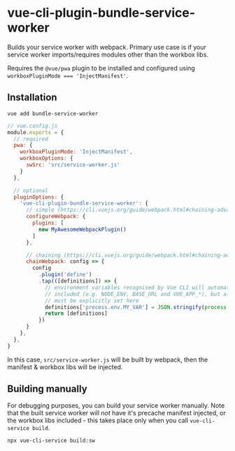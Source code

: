 # vue-cli-plugin-bundle-service-worker

Builds your service worker with webpack.  Primary use case is if your service worker imports/requires modules other than the workbox libs.

Requires the `@vue/pwa` plugin to be installed and configured using `workboxPluginMode === 'InjectManifest'`.

## Installation
```
vue add bundle-service-worker
```

```javascript
// vue.config.js
module.exports = {
  // required
  pwa: {
    workboxPluginMode: 'InjectManifest',
    workboxOptions: {
      swSrc: 'src/service-worker.js'
    }
  },

  // optional
  pluginOptions: {
    'vue-cli-plugin-bundle-service-worker': {
      // simple (https://cli.vuejs.org/guide/webpack.html#chaining-advanced)
      configureWebpack: {
        plugins: [
          new MyAwesomeWebpackPlugin()
        ]
      },

      // chaining (https://cli.vuejs.org/guide/webpack.html#chaining-advanced)
      chainWebpack: config => {
        config
          .plugin('define')
          .tap(([definitions]) => {
            // environment variables recognised by Vue CLI will automatically be
            // included (e.g. NODE_ENV, BASE_URL and VUE_APP_*), but all other
            // must be explicitly set here
            definitions['process.env.MY_VAR'] = JSON.stringify(process.env.MY_VAR)
            return [definitions]
          })
      }
    },
  },
}
```

In this case, `src/service-worker.js` will be built by webpack, then the manifest & workbox libs will be injected.

## Building manually

For debugging purposes, you can build your service worker manually. Note that the built service worker will *not* have it's precache manifest injected, or the workbox libs included - this takes place only when you call `vue-cli-service build`.

```
npx vue-cli-service build:sw
```
